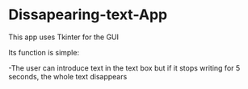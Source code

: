 # Dissapearing-text-App

This app uses Tkinter for the GUI

Its function is simple:

-The user can introduce text in the text box but if it stops writing for 5 seconds, the whole text disappears
